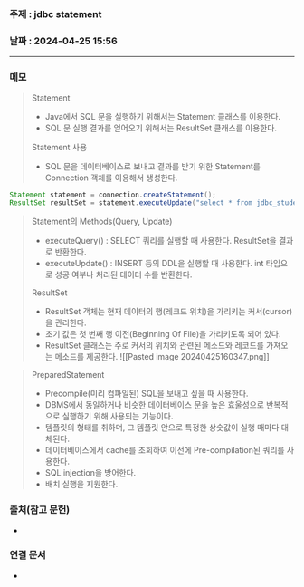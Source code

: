 ### 주제 : jdbc statement

### 날짜 : 2024-04-25 15:56
----
### 메모
> Statement
> 	- Java에서 SQL 문을 실행하기 위해서는 Statement 클래스를 이용한다.
> 	- SQL 문 실행 결과를 얻어오기 위해서는 ResultSet 클래스를 이용한다.
> 
> Statement 사용
> 	- SQL 문을 데이터베이스로 보내고 결과를 받기 위한 Statement를 Connection 객체를 이용해서 생성한다.
```java
Statement statement = connection.createStatement();
ResultSet resultSet = statement.executeUpdate("select * from jdbc_students where id='marco'");
```
> Statement의 Methods(Query, Update)
> 	- executeQuery() : SELECT 쿼리를 실행할 때 사용한다. ResultSet을 결과로 반환한다.
> 	- executeUpdate() : INSERT 등의 DDL을 실행할 때 사용한다. int 타입으로 성공 여부나 처리된 데이터 수를 반환한다.
> 
> ResultSet
> 	- ResultSet 객체는 현재 데이터의 행(레코드 위치)을 가리키는 커서(cursor)을 관리한다.
> 	- 초기 값은 첫 번째 행 이전(Beginning Of File)을 가리키도록 되어 있다.
> 	- ResultSet 클래스는 주로 커서의 위치와 관련된 메소드와 레코드를 가져오는 메소드를 제공한다.
> 	![[Pasted image 20240425160347.png]]

> PreparedStatement
> 	- Precompile(미리 컴파일된) SQL을 보내고 싶을 때 사용한다.
> 	- DBMS에서 동일하거나 비슷한 데이터베이스 문을 높은 효울성으로 반복적으로 실행하기 위해 사용되는 기능이다.
> 	- 템플릿의 형태를 취하며, 그 템플릿 안으로 특정한 상숫값이 실행 때마다 대체된다.
> 	- 데이터베이스에서 cache를 조회하여 이전에 Pre-compilation된 쿼리를 사용한다.
> 	- SQL injection을 방어한다.
> 	- 배치 실행을 지원한다.

### 출처(참고 문헌)
-

### 연결 문서
-
